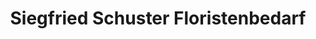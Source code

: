 ---
title: "Siegfried Schuster Floristenbedarf"
url: /leipzig/siegfried-schuster-floristenbedarf/
shop: Allgemein
---
